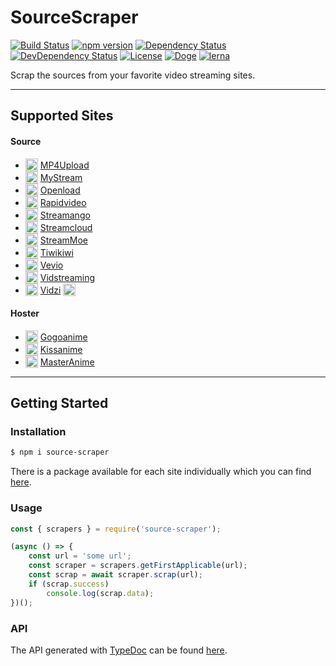 # SourceScraper

[![Build Status](https://travis-ci.org/OpenByteDev/SourceScraper.svg?branch=master)](https://travis-ci.org/OpenByteDev/SourceScraper)
[![npm version](https://badge.fury.io/js/source-scraper.svg)](https://www.npmjs.com/package/source-scraper) 
[![Dependency Status](https://david-dm.org/OpenByteDev/SourceScraper/status.svg?path=packages%2Fsource-scraper)](https://david-dm.org/OpenByteDev/SourceScraper?path=packages%2Fsource-scraper)
[![DevDependency Status](https://david-dm.org/OpenByteDev/SourceScraper/dev-status.svg?path=packages%2Fsource-scraper)](https://david-dm.org/OpenByteDev/SourceScraper?type=dev&path=packages%2Fsource-scraper)
[![License](https://img.shields.io/github/license/mashape/apistatus.svg)](https://opensource.org/licenses/MIT)
[![Doge](https://img.shields.io/badge/doge-wow-yellow.svg)]()
[![lerna](https://img.shields.io/badge/maintained%20with-lerna-cc00ff.svg)](https://lernajs.io/)

Scrap the sources from your favorite video streaming sites.

<hr>

## Supported Sites

#### Source
 - <sub><img src="http://www.google.com/s2/favicons?domain=mp4upload.com" height="20" width="20"></sub> [MP4Upload](https://mp4upload.com)
 - <sub><img src="http://www.google.com/s2/favicons?domain=mystream.to" height="20" width="20"></sub> [MyStream](https://mystream.to)
 - <sub><img src="http://www.google.com/s2/favicons?domain=oload.win" height="20" width="20"></sub> [Openload](https://openload.co)
 - <sub><img src="http://www.google.com/s2/favicons?domain=rapidvideo.com" height="20" width="20"></sub> [Rapidvideo](https://rapidvideo.com)
 - <sub><img src="http://www.google.com/s2/favicons?domain=streamango.com" height="20" width="20"></sub> [Streamango](https://streamango.com)
 - <sub><img src="http://www.google.com/s2/favicons?domain=streamcloud.eu" height="20" width="20"></sub> [Streamcloud](https://streamcloud.eu)
 - <sub><img src="http://www.google.com/s2/favicons?domain=stream.moe" height="20" width="20"></sub> [StreamMoe](https://stream.moe)
 - <sub><img src="http://www.google.com/s2/favicons?domain=tiwi.kiwi" height="20" width="20"></sub> [Tiwikiwi](https://tiwi.kiwi)
 - <sub><img src="http://www.google.com/s2/favicons?domain=vev.io" height="20" width="20"></sub> [Vevio](https://vev.io)
 - <sub><img src="http://www.google.com/s2/favicons?domain=vidstreaming.io" height="20" width="20"></sub> [Vidstreaming](https://vidstreaming.io)
 - <sub><img src="http://www.google.com/s2/favicons?domain=vidzi.tv" height="20" width="20"></sub> [Vidzi](https://vidzi.tv) <sub><img src="https://i.imgur.com/Hm8dCCN.png" height="20"></sub>

#### Hoster
- <sub><img src="http://www.google.com/s2/favicons?domain=gogoanime.se" height="20" width="20"></sub> [Gogoanime](https://gogoanime.se)
- <sub><img src="http://www.google.com/s2/favicons?domain=kissanime.ru" height="20" width="20"></sub> [Kissanime](https://kissanime.ru)
- <sub><img src="http://www.google.com/s2/favicons?domain=masterani.me" height="20" width="20"></sub> [MasterAnime](https://masterani.me)
<hr>

## Getting Started
### Installation
```bash
$ npm i source-scraper
```
There is a package available for each site individually which you can find [here](./packages.md).

### Usage
```js
const { scrapers } = require('source-scraper');

(async () => {
    const url = 'some url';
    const scraper = scrapers.getFirstApplicable(url);
    const scrap = await scraper.scrap(url);
    if (scrap.success)
        console.log(scrap.data);
})();
```

### API
The API generated with [TypeDoc](http://typedoc.org/) can be found [here](https://openbytedev.github.io/SourceScraper/packages/source-scraper/docs).

